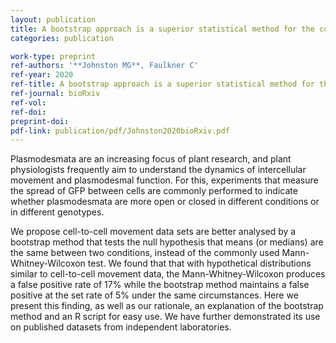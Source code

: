 ```yaml
---
layout: publication
title: A bootstrap approach is a superior statistical method for the comparison of cell-to-cell movement data
categories: publication

work-type: preprint
ref-authors: '**Johnston MG**, Faulkner C'
ref-year: 2020
ref-title: A bootstrap approach is a superior statistical method for the comparison of cell-to-cell movement data
ref-journal: bioRxiv
ref-vol:
ref-doi: 
preprint-doi: 
pdf-link: publication/pdf/Johnston2020bioRxiv.pdf
---
```

Plasmodesmata are an increasing focus of plant research, and plant physiologists frequently aim to understand the dynamics of intercellular movement and plasmodesmal function. For this, experiments that measure the spread of GFP between cells are commonly performed to indicate whether plasmodesmata are more open or closed in different conditions or in different genotypes. 

We propose cell-to-cell movement data sets are better analysed by a bootstrap method that tests the null hypothesis that means (or medians) are the same between two conditions, instead of the commonly used  Mann-Whitney-Wilcoxon test.  We found that that with hypothetical distributions similar to cell-to-cell movement data, the Mann-Whitney-Wilcoxon produces a false positive rate of 17% while the bootstrap method maintains a false positive at the set rate of 5% under the same circumstances.  Here we present this finding, as well as our rationale, an explanation of the bootstrap method and an R script for easy use. We have further demonstrated its use on published datasets from independent laboratories.
